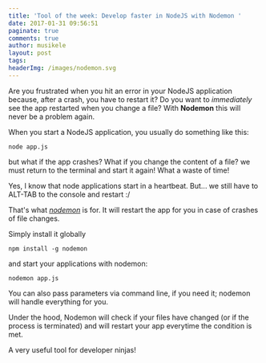 ```yaml
---
title: 'Tool of the week: Develop faster in NodeJS with Nodemon '
date: 2017-01-31 09:56:51
paginate: true
comments: true
author: musikele
layout: post
tags:
headerImg: /images/nodemon.svg
---
```

Are you frustrated when you hit an error in your NodeJS application because, after a crash, you have to restart it? Do you want to _immediately_ see the app restarted when you change a file? With **Nodemon** this will never be a problem again.

When you start a NodeJS application, you usually do something like this:

```shell
node app.js 
```

but what if the app crashes? What if you change the content of a file? we must return to the terminal and start it again! What a waste of time!

Yes, I know that node applications start in a heartbeat. But... we still have to ALT-TAB to the console and restart :/

That's what [_nodemon_](https://github.com/remy/nodemon) is for. It will restart the app for you in case of crashes of file changes.

Simply install it globally

```shell
npm install -g nodemon 
```

and start your applications with nodemon:

```shell
nodemon app.js 
```

You can also pass parameters via command line, if you need it; nodemon will handle everything for you.

Under the hood, Nodemon will check if your files have changed (or if the process is terminated) and will restart your app everytime the condition is met.

A very useful tool for developer ninjas!
